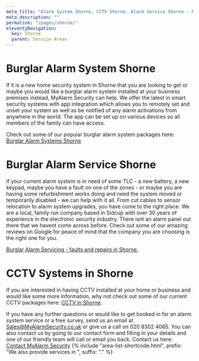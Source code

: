 ```yaml
---
meta_title: "Alarm System Shorne, CCTV Shorne. Alarm Service Shorne - MyAlarm Security"
meta_description: ""
permalink: "/pages/shorne/"
eleventyNavigation:
  key: Shorne
  parent: Service Areas
---
```


# Burglar Alarm System Shorne 

If it is a new home security system in Shorne that you are looking to get or maybe you would like a burglar alarm system installed at your business premises instead, MyAlarm Security can help. We offer the latest in smart security systems with app integration which allows you to remotely set and unset your system as well as be notified of any alarm activations from anywhere in the world. The app can be set up on various devices so all members of the family can have access.

Check out some of our popular burglar alarm system packages here: [Burglar Alarm Systems Shorne](/categories/burglar-alarms/)

# Burglar Alarm Service Shorne 

If your current alarm system is in need of some TLC - a new battery, a new keypad, maybe you have a fault on one of the zones - or maybe you are having some refurbishment works doing and need the system moved or temporarily disabled - we can help with it all. From cut cables to sensor relocation to alarm system upgrades, you have come to the right place. We are a local, family run company based in Sidcup with over 30 years of experience in the electronic security industry. There isnt an alarm panel out there that we havent come across before. Check out some of our amazing reviews on Google for peace of mind that the company you are choosing is the right one for you.

[Burglar Alarm Servicing - faults and repairs in Shorne.](/categories/servicing-and-repairs/)

# CCTV Systems in Shorne 

If you are interested in having CCTV installed at your home or business and would like some more information, why not check out some of our current CCTV packages here: [CCTV in Shorne](/categories/cctv/).

If you have any further questions or would like to get booked in for an alarm system service or a free survey, send us an email at Sales@MyAlarmSecurity.co.uk or give us a call on 020 8302 4065. You can also contact us by going to our contact form and filling in your details and one of our friendly team will call or email you back. Contact us here: [Contact MyAlarm Security](/contact/)
{% include "area-list-shortcode.html", prefix: "We also provide services in ", suffix: "." %}
